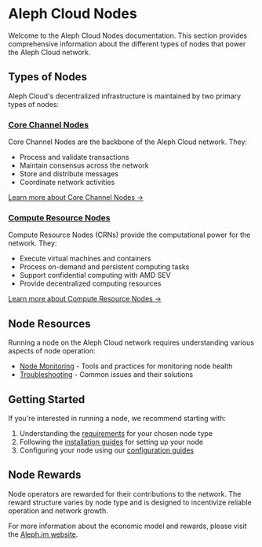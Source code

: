 # Aleph Cloud Nodes

Welcome to the Aleph Cloud Nodes documentation. This section provides comprehensive information about the different types of nodes that power the Aleph Cloud network.

## Types of Nodes

Aleph Cloud's decentralized infrastructure is maintained by two primary types of nodes:

### [Core Channel Nodes](/nodes/core/introduction/)

Core Channel Nodes are the backbone of the Aleph Cloud network. They:
- Process and validate transactions
- Maintain consensus across the network
- Store and distribute messages
- Coordinate network activities

[Learn more about Core Channel Nodes →](/nodes/core/introduction/)

### [Compute Resource Nodes](/nodes/compute/introduction/)

Compute Resource Nodes (CRNs) provide the computational power for the network. They:
- Execute virtual machines and containers
- Process on-demand and persistent computing tasks
- Support confidential computing with AMD SEV
- Provide decentralized computing resources

[Learn more about Compute Resource Nodes →](/nodes/compute/introduction/)

## Node Resources

Running a node on the Aleph Cloud network requires understanding various aspects of node operation:

- [Node Monitoring](/nodes/resources/monitoring/) - Tools and practices for monitoring node health
- [Troubleshooting](/nodes/resources/troubleshooting/) - Common issues and their solutions

## Getting Started

If you're interested in running a node, we recommend starting with:

1. Understanding the [requirements](/nodes/compute/requirements/) for your chosen node type
2. Following the [installation guides](/nodes/core/installation/) for setting up your node
3. Configuring your node using our [configuration guides](/nodes/core/configuration/)

## Node Rewards

Node operators are rewarded for their contributions to the network. The reward structure varies by node type and is designed to incentivize reliable operation and network growth.

For more information about the economic model and rewards, please visit the [Aleph.im website](https://aleph.im).
